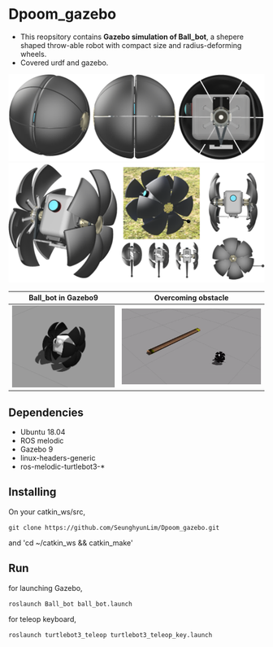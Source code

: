 # Dpoom_gazebo
* This reopsitory contains __Gazebo simulation of Ball_bot__, a shepere shaped throw-able robot with compact size and radius-deforming wheels.
* Covered urdf and gazebo.

<center><img src="https://github.com/SeunghyunLim/Ball_bot/blob/master/img/design_ball.PNG" alt="drawing" width="720"/></center>
<center><img src="https://github.com/SeunghyunLim/Ball_bot/blob/master/img/design_wheel.PNG" alt="drawing" width="720"/></center>

| Ball_bot in Gazebo9 | Overcoming obstacle |
|---|---|
|<center><img src="https://github.com/SeunghyunLim/Ball_bot/blob/master/img/ball_bot.png" alt="drawing" width="285"/></center>|<center><img src="https://github.com/SeunghyunLim/Ball_bot/blob/master/gif/ball_bot.gif" alt="drawing" width="385"/></center>|


## Dependencies
- Ubuntu 18.04
- ROS melodic
- Gazebo 9
- linux-headers-generic
- ros-melodic-turtlebot3-*


## Installing
On your catkin_ws/src,
```
git clone https://github.com/SeunghyunLim/Dpoom_gazebo.git
```
and 'cd ~/catkin_ws && catkin_make'

## Run
for launching Gazebo,
```
roslaunch Ball_bot ball_bot.launch
```
for teleop keyboard,
```
roslaunch turtlebot3_teleop turtlebot3_teleop_key.launch
```
